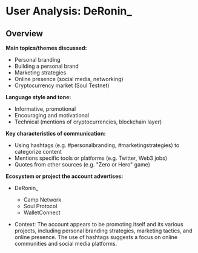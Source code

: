 # User Analysis: DeRonin_

## Overview

**Main topics/themes discussed:**

* Personal branding
* Building a personal brand
* Marketing strategies
* Online presence (social media, networking)
* Cryptocurrency market (Soul Testnet)

**Language style and tone:**

* Informative, promotional
* Encouraging and motivational
* Technical (mentions of cryptocurrencies, blockchain layer)

**Key characteristics of communication:**

* Using hashtags (e.g. #personalbranding, #marketingstrategies) to categorize content
* Mentions specific tools or platforms (e.g. Twitter, Web3 jobs)
* Quotes from other sources (e.g. "Zero or Hero" game)

**Ecosystem or project the account advertises:**

* DeRonin_
	+ Camp Network
	+ Soul Protocol
	+ WalletConnect

* Context:
The account appears to be promoting itself and its various projects, including personal branding strategies, marketing tactics, and online presence. The use of hashtags suggests a focus on online communities and social media platforms.